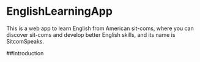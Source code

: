 # EnglishLearningApp
This is a web app to learn English from American sit-coms, where you can discover sit-coms and develop better English skills, and its name is SitcomSpeaks.

##Introduction 


